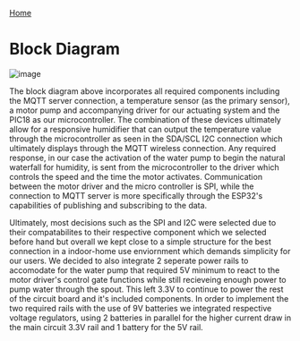 [Home](/index.md)

# **Block Diagram**

![image](https://github.com/Team-309-Hydro-Pro/EGR314-Spring2024-Team309.github.io/assets/157083379/4210f1f2-115f-4add-82c6-c332f51b9360)



The block diagram above incorporates all required components including the MQTT server connection, a temperature sensor (as the primary sensor), a motor pump and accompanying driver for our actuating system and the PIC18 as our microcontroller. The combination of these devices ultimately allow for a responsive humidifier that can output the temperature value through the microcontroller as seen in the SDA/SCL I2C connection which ultimately displays through the MQTT wireless connection. Any required response, in our case the activation of the water pump to begin the natural waterfall for humidity, is sent from the microcontroller to the driver which controls the speed and the time the motor activates. Communication between the motor driver and the micro controller is SPI, while the connection to MQTT server is more specifically through the ESP32's capabilities of publishing and subscribing to the data.

Ultimately, most decisions such as the SPI and I2C were selected due to their compatabilites to their respective component which we selected before hand but overall we kept close to a simple structure for the best connection in a indoor-home use enviornment which demands simplicity for our users. We decided to also integrate 2 seperate power rails to accomodate for the water pump that required 5V minimum to react to the motor driver's control gate functions while still recieveing enough power to pump water through the spout.  This left 3.3V to continue to power the rest of the circuit board and it's included components. In order to implement the two required rails with the use of 9V batteries we integrated respective voltage regulators, using 2 batteries in parallel for the higher current draw in the main circuit 3.3V rail and 1 battery for the 5V rail.
